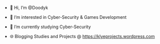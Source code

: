 - 👋 Hi, I’m @Doodyk
- 👀 I’m interested in Cyber-Security & Games Development
- 🌱 I’m currently studying Cyber-Security

- 🌐 Blogging Studies and Projects @ https://klyeprojects.wordpress.com

